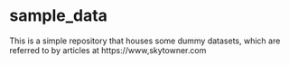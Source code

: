 # sample_data

This is a simple repository that houses some dummy datasets, which are referred to by articles at https://www,skytowner.com
